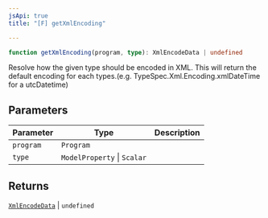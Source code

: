 ```yaml
---
jsApi: true
title: "[F] getXmlEncoding"

---
```

```ts
function getXmlEncoding(program, type): XmlEncodeData | undefined
```

Resolve how the given type should be encoded in XML.
This will return the default encoding for each types.(e.g. TypeSpec.Xml.Encoding.xmlDateTime for a utcDatetime)

## Parameters

| Parameter | Type | Description |
| ------ | ------ | ------ |
| `program` | `Program` |  |
| `type` | `ModelProperty` \| `Scalar` |  |

## Returns

[`XmlEncodeData`](../interfaces/XmlEncodeData.md) \| `undefined`
